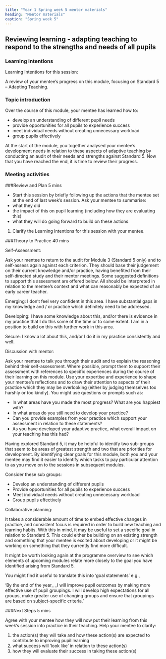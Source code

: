 ```yaml
---
title: "Year 1 Spring week 5 mentor materials"
heading: "Mentor materials"
caption: "Spring week 5"
---
```


## Reviewing learning - adapting teaching to respond to the strengths and needs of all pupils

### Learning intentions

Learning Intentions for this session:

A review of your mentee’s progress on this module, focusing on Standard 5 – Adapting Teaching.

### Topic introduction

Over the course of this module, your mentee has learned how to:

- develop an understanding of different pupil needs
- provide opportunities for all pupils to experience success
- meet individual needs without creating unnecessary workload
- group pupils effectively

At the start of the module, you together analysed your mentee’s development needs in relation to these aspects of adaptive teaching by conducting an audit of their needs and strengths against Standard 5. Now that you have reached the end, it is time to review their progress.

### Meeting activities

###Review and Plan 5 mins

- Start this session by briefly following up the actions that the mentee set at the end of last week’s session. Ask your mentee to summarise:
- what they did
- the impact of this on pupil learning (including how they are evaluating this)
- what they will do going forward to build on these actions

1. Clarify the Learning Intentions for this session with your mentee.

###Theory to Practice 40 mins

Self-Assessment:

Ask your mentee to return to the audit for Module 3 (Standard 5 only) and to self-assess again against each criterion. They should base their judgement on their current knowledge and/or practice, having benefited from their self-directed study and their mentor meetings. Some suggested definitions to support this assessment are offered below. All should be interpreted in relation to the mentee’s context and what can reasonably be expected of an early career teacher.

Emerging: I don’t feel very confident in this area. I have substantial gaps in my knowledge and / or practice which definitely need to be addressed.

Developing: I have some knowledge about this, and/or there is evidence in my practice that I do this some of the time or to some extent. I am in a position to build on this with further work in this area.

Secure: I know a lot about this, and/or I do it in my practice consistently and well.

Discussion with mentor:

Ask your mentee to talk you through their audit and to explain the reasoning behind their self-assessment. Where possible, prompt them to support their assessment with references to specific experiences during the course of their learning on this module. Use your expertise and experience to shape your mentee’s reflections and to draw their attention to aspects of their practice which they may be overlooking (either by judging themselves too harshly or too kindly). You might use questions or prompts such as:

- In what areas have you made the most progress? What are you happiest with?
- In what areas do you still need to develop your practice?
- Can you provide examples from your practice which support your assessment in relation to these statements?
- As you have developed your adaptive practice, what overall impact on your teaching has this had?

Having explored Standard 5, it may be helpful to identify two sub-groups that seem to be areas of greatest strength and two that are priorities for development. By identifying clear goals for this module, both you and your mentee may find it easier to identify which tasks to pay particular attention to as you move on to the sessions in subsequent modules.

Consider these sub groups:

- Develop an understanding of different pupils
- Provide opportunities for all pupils to experience success
- Meet individual needs without creating unnecessary workload
- Group pupils effectively

Collaborative planning:

It takes a considerable amount of time to embed effective changes in practice, and consistent focus is required in order to build new teaching and learning habits. With this in mind, it may be useful to set a specific goal in relation to Standard 5. This could either be building on an existing strength and something that your mentee is excited about developing or it might be working on something that they currently find more difficult.

It might be worth looking again at the programme overview to see which elements of upcoming modules relate more closely to the goal you have identified arising from Standard 5.

You might find it useful to translate this into ‘goal statements’ e.g.,

‘By the end of the year\_ \_I will improve pupil outcomes by making more effective use of pupil groupings. I will develop high expectations for all groups, make greater use of changing groups and ensure that groupings are based on subject-specific criteria.’

###Next Steps 5 mins

Agree with your mentee how they will now put their learning from this week’s session into practice in their teaching. Help your mentee to clarify:

1. the action(s) they will take and how these action(s) are expected to contribute to improving pupil learning
2. what success will ‘look like’ in relation to these action(s)
3. how they will evaluate their success in taking these action(s)
